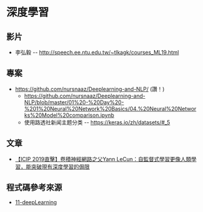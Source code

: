 # 深度學習

## 影片

* 李弘毅 -- http://speech.ee.ntu.edu.tw/~tlkagk/courses_ML19.html

## 專案

* https://github.com/nursnaaz/Deeplearning-and-NLP/ (讚！)
    * https://github.com/nursnaaz/Deeplearning-and-NLP/blob/master/01%20-%20Day%20-%201%20Neural%20Network%20Basics/04.%20Neural%20Networks%20Model%20comparison.ipynb
    * 使用路透社新闻主题分类 --  https://keras.io/zh/datasets/#_5

## 文章

* [【ICIP 2019直擊】卷積神經網路之父Yann LeCun：自監督式學習更像人類學習，能突破現有深度學習的侷限](https://www.ithome.com.tw/news/133264)

## 程式碼參考來源
* [11-deepLearning](https://github.com/a922777/ai/tree/master/python/11-deepLearning)

